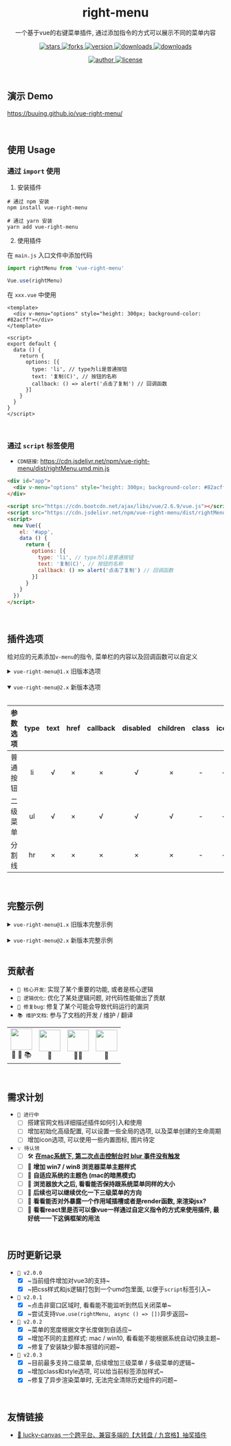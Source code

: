 
<div align="center">
  <h1>right-menu</h1>
  <p>一个基于vue的右键菜单插件, 通过添加指令的方式可以展示不同的菜单内容</p>
  <p>
    <a href="https://github.com/buuing/right-menu/stargazers" target="_black">
      <img src="https://img.shields.io/github/stars/buuing/right-menu?color=%238aacf9&logo=github&style=flat-square" alt="stars" />
    </a>
    <a href="https://github.com/buuing/right-menu/network/members" target="_black">
      <img src="https://img.shields.io/github/forks/buuing/right-menu?color=%238aacf9&logo=github&style=flat-square" alt="forks" />
    </a>
    <a href="https://www.npmjs.com/package/vue-right-menu" target="_black">
      <img src="https://img.shields.io/npm/v/vue-right-menu?color=%238aacf9&logo=npm&style=flat-square" alt="version" />
    </a>
    <a href="https://www.npmjs.com/package/vue-right-menu" target="_black">
      <img src="https://img.shields.io/npm/dm/vue-right-menu?color=%238aacf9&logo=npm&style=flat-square" alt="downloads" />
    </a>
    <a href="https://www.jsdelivr.com/package/npm/vue-right-menu" target="_black">
      <img src="https://data.jsdelivr.com/v1/package/npm/vue-right-menu/badge" alt="downloads" />
    </a>
  </p>
  <p>
    <a href="https://github.com/buuing" target="_black">
      <img src="https://img.shields.io/badge/Author-%20buuing%20-4195a5.svg?&logo=github&style=flat-square" alt="author" />
    </a>
    <a href="https://github.com/buuing/vue-right-menu/blob/master/LICENSE" target="_black">
      <img src="https://img.shields.io/github/license/buuing/vue-right-menu?color=%232dce89&logo=github&style=flat-square" alt="license" />
    </a>
  </p>
</div>

<br />


## 演示 Demo

https://buuing.github.io/vue-right-menu/

<br />

## 使用 Usage

### 通过 `import` 使用

1. 安装插件

```shell
# 通过 npm 安装
npm install vue-right-menu

# 通过 yarn 安装
yarn add vue-right-menu
```

2. 使用插件

在 `main.js` 入口文件中添加代码

```js
import rightMenu from 'vue-right-menu'

Vue.use(rightMenu)
```

在 `xxx.vue` 中使用

```vue
<template>
  <div v-menu="options" style="height: 300px; background-color: #82acff"></div>
</template>

<script>
export default {
  data () {
    return {
      options: [{
        type: 'li', // type为li是普通按钮
        text: '复制(C)', // 按钮的名称
        callback: () => alert('点击了复制') // 回调函数
      }]
    }
  }
}
</script>
```


<br />

### 通过 `script` 标签使用

- `CDN链接`: https://cdn.jsdelivr.net/npm/vue-right-menu/dist/rightMenu.umd.min.js

```html
<div id="app">
  <div v-menu="options" style="height: 300px; background-color: #82acff"></div>
</div>

<script src="https://cdn.bootcdn.net/ajax/libs/vue/2.6.9/vue.js"></script>
<script src="https://cdn.jsdelivr.net/npm/vue-right-menu/dist/rightMenu.umd.min.js"></script>
<script>
  new Vue({
    el: '#app',
    data () {
      return {
        options: [{
          type: 'li', // type为li是普通按钮
          text: '复制(C)', // 按钮的名称
          callback: () => alert('点击了复制') // 回调函数
        }]
      }
    }
  })
</script>
```


<br />

## 插件选项

给对应的元素添加`v-menu`的指令, 菜单栏的内容以及回调函数可以自定义

<details>
<summary>
<code>vue-right-menu@1.x</code> 旧版本选项
</summary>

<br />

| 参数选项  | a链接 | 普通按钮 | 二级菜单 | 分割线
|  :-:     | :-:   | :-:     | :-: | :-:
| type     |  a   |   li    |  ul  | hr 
| title    |  √   |   √     |  √   | × 
| href     |  √   |   ×     |  ×   | × 
| func     |  ×   |   √     |  ×   | × 
| disabled |  √   |   √     |  √   | × 
| children |  ×   |   ×     |  √   | × 

</details>

<br />

<details open>
<summary>
<code>vue-right-menu@2.x</code> 新版本选项
</summary>

<br />

| 参数选项  | type | text | href | callback | disabled | children | class | icon |
| :-:      | :-:  | :-:  | :-:  |    :-:   |   :-:    |    :-:   |  :-:  | :-:  |
| 普通按钮   |  li  |  √   |  ×   |    ×     |   √      |    ×     |   -   |  -   |
| 二级菜单   |  ul  |  √   |  ×   |    √     |   √      |    √     |   -   |  -   |
| 分割线     |  hr  |  ×   |  ×   |    ×     |   ×      |    ×     |   -   |  -   |

</details>

<br />

## 完整示例

<details>
<summary>
<code>vue-right-menu@1.x</code> 旧版本完整示例
</summary>

<br />

```html
<template>
  <div v-menu="options" style="height: 300px; background-color: #82acff"></div>
</template>

<script>
export default {
  data () {
    return {
      options: [
        {
          type: 'li', // type为li是普通按钮
          title: '复制(C)', // 按钮的名称
          func: () => alert('点击了复制') // 回调函数
        }, {
          type: 'li',
          title: '粘贴(V)',
          disabled: true, // 不可点击状态, 回调函数自然无法触发
          func: () => alert('点击了粘贴')
        }, {
          type: 'hr' // 分割线, 无需其他参数
        }, {
          type: 'ul', // type为ul是二级菜单
          title: '新建(W)',
          children: [ // children里面配置二级菜单列表, 不支持三级菜单
            {
              type: 'li',
              title: '文件夹(F)',
              func: () => alert('新建了文件夹')
            }, {
              type: 'li',
              title: '快捷方式(S)',
              func: () => alert('新建了快捷方式')
            }, {
              type: 'hr'
            }, {
              type: 'li',
              title: '文本文档'
            }, {
              type: 'li',
              title: 'Work 文档'
            }, {
              type: 'li',
              title: 'Excel 表格'
            }, {
              type: 'li',
              title: 'WinRAR 压缩文件'
            }
          ]
        }, {
          type: 'hr'
        }, {
          type: 'li',
          title: '属性(R)',
          func: () => alert('点击了属性')
        }
      ]
    }
  }
}
</script>
```

</details>

<br />

<details>
<summary>
<code>vue-right-menu@2.x</code> 新版本完整示例
</summary>

<br />

```html
<template>
  <div v-menu="options" style="height: 300px; background-color: #82acff"></div>
</template>

<script>
export default {
  data () {
    return {
      options: [
        {
          type: 'li', // type为li是普通按钮
          text: '复制(C)', // 按钮的名称
          callback: () => alert('点击了复制') // 回调函数
        }, {
          type: 'li',
          text: '粘贴(V)',
          disabled: true, // 不可点击状态, 回调函数自然无法触发
          callback: () => alert('点击了粘贴')
        }, {
          type: 'hr' // 分割线, 无需其他参数
        }, {
          type: 'ul', // type为ul是二级菜单
          text: '新建(W)',
          children: [ // children里面配置二级菜单列表, 不支持三级菜单
            {
              type: 'li',
              text: '文件夹(F)',
              callback: () => alert('新建了文件夹')
            }, {
              type: 'li',
              text: '快捷方式(S)',
              callback: () => alert('新建了快捷方式')
            }, {
              type: 'hr'
            }, {
              type: 'li',
              text: '文本文档'
            }, {
              type: 'li',
              text: 'Work 文档'
            }, {
              type: 'li',
              text: 'Excel 表格'
            }, {
              type: 'li',
              text: 'WinRAR 压缩文件'
            }
          ]
        }, {
          type: 'hr'
        }, {
          type: 'li',
          text: '属性(R)',
          callback: () => alert('点击了属性')
        }
      ]
    }
  }
}
</script>
```

</details>

<br />

## 贡献者

+ `🤖 核心开发`: 实现了某个重要的功能, 或者是核心逻辑
+ `🦄 逻辑优化`: 优化了某处逻辑问题, 对代码性能做出了贡献
+ `🚧 修复bug`: 修复了某个可能会导致代码运行的漏洞
+ `📚 维护文档`: 参与了文档的开发 / 维护 / 翻译

<table>
  <tr>
    <td align="center"><a href="https://github.com/buuing" target="_blank"><img width="50px" src="https://avatars.githubusercontent.com/u/36689704"></a><div><span title="核心开发">🤖</span> <span title="修复bug">🚧</span> <span title="维护文档">📚</span></div></td>
    <td align="center"><a href="https://github.com/yushen7" target="_blank"><img width="50px" src="https://avatars.githubusercontent.com/u/35678187"></a><div><span title="核心开发">🤖</span></div></td>
    <td align="center"><a href="https://github.com/qingtiantongxie" target="_blank"><img width="50px" src="https://avatars.githubusercontent.com/u/24731632"></a><div><span title="逻辑优化">🦄</span><span title="修复bug">🚧</span></div></td>
    <td align="center"><a href="https://github.com/dora1995" target="_blank"><img width="50px" src="https://avatars.githubusercontent.com/u/53267289"></a><div><span title="修复bug">🚧</span></div></td>
  </tr>
</table>

<br />

## 需求计划

- `📆 进行中`
  - [ ] 搭建官网文档详细描述插件如何引入和使用
  - [ ] 增加初始化高级配置, 可以设置一些全局的选项, 以及菜单创建的生命周期
  - [ ] 增加icon选项, 可以使用一些内置图标, 图片待定

- `💡 待认领`
  - [ ] 🛠 [**在mac系统下, 第二次点击控制台时 blur 事件没有触发**](https://github.com/buuing/vue-right-menu/issues/10)
  - [ ] 🥉 **增加 win7 / win8 浏览器菜单主题样式**
  - [ ] 🥉 **自适应系统的主题色 (mac的暗黑模式)**
  - [ ] 🥈 **浏览器放大之后, 看看能否保持跟系统菜单同样的大小**
  - [ ] 🥈 **后续也可以继续优化一下三级菜单的方向**
  - [ ] 🥇 **看看能否对外暴露一个作用域插槽或者是render函数, 来渲染jsx?**
  - [ ] 🥇 **看看react里是否可以像vue一样通过自定义指令的方式来使用插件, 最好统一一下这俩框架的用法**

<br />

## 历时更新记录

- `🎯 v2.0.0`
  - [x] ~当前组件增加对vue3的支持~
  - [x] ~把css样式和js逻辑打包到一个umd包里面, 以便于`script`标签引入~

- `🎯 v2.0.1`
  - [x] ~点击非窗口区域时, 看看能不能监听到然后关闭菜单~
  - [x] ~尝试支持`Vue.use(rightMenu, async () => [])`异步返回~

- `🎯 v2.0.2`
  - [x] ~菜单的宽度根据文字长度做到自适应~
  - [x] ~增加不同的主题样式: mac / win10, 看看能不能根据系统自动切换主题~
  - [x] ~修复了安装缺少脚本报错的问题~

- `🎯 v2.0.3`
  - [x] ~目前最多支持二级菜单, 后续增加三级菜单 / 多级菜单的逻辑~
  - [x] ~增加class和style选项, 可以给当前标签添加样式~
  - [x] ~修复了异步渲染菜单时, 无法完全清除历史组件的问题~

<br />

## 友情链接

- [🎁 lucky-canvas 一个跨平台、兼容多端的【大转盘 / 九宫格】抽奖插件](https://github.com/LuckDraw/lucky-canvas)
